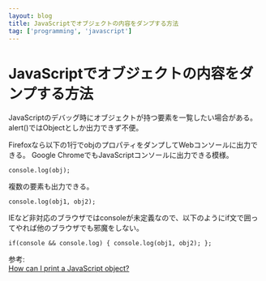 ```yaml
---
layout: blog
title: JavaScriptでオブジェクトの内容をダンプする方法
tag: ['programming', 'javascript']
---
```


# JavaScriptでオブジェクトの内容をダンプする方法

JavaScriptのデバッグ時にオブジェクトが持つ要素を一覧したい場合がある。
alert()ではObjectとしか出力できず不便。

Firefoxなら以下の1行でobjのプロパティをダンプしてWebコンソールに出力できる。
Google ChromeでもJavaScriptコンソールに出力できる模様。

    console.log(obj);

複数の要素も出力できる。

    console.log(obj1, obj2);

IEなど非対応のブラウザではconsoleが未定義なので、以下のようにif文で囲ってやれば他のブラウザでも邪魔をしない。

    if(console && console.log) { console.log(obj1, obj2); };

参考:  
[How can I print a JavaScript object?](http://stackoverflow.com/questions/957537/how-can-i-print-a-javascript-object)
